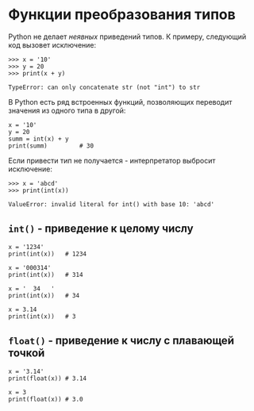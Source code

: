 # Функции преобразования типов

Python не делает _неявных_ приведений типов.
К примеру, следующий код вызовет исключение:

    >>> x = '10'
    >>> y = 20
    >>> print(x + y)

    TypeError: can only concatenate str (not "int") to str
В Python есть ряд встроенных функций, позволяющих переводит значения из одного типа в другой:

    x = '10'
    y = 20
    summ = int(x) + y
    print(summ)         # 30

Если привести тип не получается - интерпретатор выбросит исключение:

    >>> x = 'abcd'
    >>> print(int(x))

    ValueError: invalid literal for int() with base 10: 'abcd'

## `int()` - приведение к целому числу

    x = '1234'
    print(int(x))   # 1234

    x = '000314'
    print(int(x))   # 314

    x = '  34   '
    print(int(x))   # 34

    x = 3.14
    print(int(x))   # 3

## `float()` - приведение к числу с плавающей точкой

    x = '3.14'
    print(float(x)) # 3.14
    
    x = 3
    print(float(x)) # 3.0
